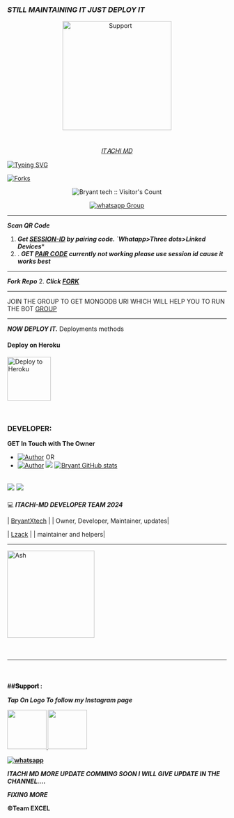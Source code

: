 ### *STILL MAINTAINING IT JUST DEPLOY IT*




</p>
</p>
<p align="center">
  <a href="https://chat.whatsapp.com/JVWVyk3IgsbIgdsZr03sT2">
    <img alt=Support height="250" src="https://telegra.ph/file/e07085c7f2509839af37a.png"> 
    </p>
<h1 align="center">    
</h1>
<p align="center"> 𝐼𝑇𝐴𝐶𝐻𝐼 𝑀𝐷
    </p>


   [![Typing SVG](https://readme-typing-svg.herokuapp.com?font=Rockstar-ExtraBold&color=F33A6A&lines=I+AM+ITACHI+BOT+MD;MADE+BY+BRYANT+TECH;THANKS+FOR+VISITING+MY+REPO)](https://git.io/typing-svg)



<p align="left">
  <a href="" target="_blank">
    <img alt="Forks" src="https://img.shields.io/github/forks/Elsa2090/Itachi_md" />
  </a>
  
  

</p>
<p align="center"><img src="https://profile-counter.glitch.me/{Bryant tech}/count.svg" alt="Bryant tech :: Visitor's Count" /></p>
<p align="center">
 <a href="https://chat.whatsapp.com/JVWVyk3IgsbIgdsZr03sT2" target="_blank">
    <img alt="whatsapp Group" src="https://img.shields.io/badge/ ITACHI-BOT Support Group -25D366?style=for-the-badge&logo=whatsapp&logoColor=gold" />
  </a>
</p>

---
***Scan QR Code***

1. ***Get [SESSION-ID](https://bryant-tech-bot-6caf875ac89b.herokuapp.com) by pairing code. `Whatapp>Three dots>Linked Devices****
2. . ***GET [PAIR CODE](https://bryant-tech-bot-6caf875ac89b.herokuapp.com) currently not working please use session id cause it works best***
--- 
 ***Fork Repo***
2. ***Click [FORK](https://github.com/Elsa2090/Itachi_md/fork)***
 
---

JOIN THE GROUP TO GET MONGODB URI WHICH WILL HELP YOU TO RUN THE BOT
[GROUP](https://chat.whatsapp.com/IIpL6gf6dcq4ial8gaJLE9)

---

 ***NOW  DEPLOY IT.***
Deployments methods

 
<h4 align="left"> Deploy on Heroku
</h4>

</p>

<p align="left" >
    <a href="https://heroku.com/deploy?template=https://github.com/Elsa2090/Itachi_md">
    <img src="https://telegra.ph/file/d548df68c3f6903e378cf.png" width="100px" alt="Deploy to Heroku" >
    </a>

</p> 

<br>
   
### DEVELOPER:
**GET In Touch with The Owner**
- <a href="https://instagram.com/Bryant_Tech.1"><img title="Author" src="https://img.shields.io/badge/ON INSTAGRAM-gold?style=for-the-badge&logo=Instagram"></a>
OR 
- <a href="https://wa.me/233530729233"><img title="Author" src="https://img.shields.io/badge/ON WHATSAPP-gold?style=for-the-badge&logo=WhatsApp"></a>
<a><img src='https://i.imgur.com/LyHic3i.gif'/></a>
[![Bryant GitHub stats](https://github-readme-stats.vercel.app/api?username=Elsa2090&show_icons=true&theme=radical)](https://github.com/Elsa2090)

<a><img src='https://i.imgur.com/LyHic3i.gif'/></a>
<a><img src='https://i.imgur.com/LyHic3i.gif'/></a>
----

💻 ***ITACHI-MD DEVELOPER TEAM* *2024***
  
| [BryantXtech](https://github.com/Elsa2090) |
| Owner, Developer, Maintainer, updates|

| [Lzack](https://github.com/Lazack28) |
| maintainer and helpers|


---
<a href="[https://github.com/Elsa2090.png]"><img src="https://github.com/Elsa2090.png" width="200" height="200" alt="Ash"/></a>
 </div>
<br>
<h4 align="left">

---

  </br> 
<h4 align="left">
##𝐒𝐮𝐩𝐩𝐨𝐫𝐭 :
    
 ***Tap On Logo To follow my Instagram page***
 <p align="left">
  <a href="https://Instagram.com/@BryantXtech">
    <img src="https://telegra.ph/file/c946e5edb6474cd303acc.png" align="centre" width="90" />
   <a href="https://wa.me/233530729233?text=Hi%20Bryant%20tech...%20I%20need%20some%20help%20in%20Itachi Bot">
    <img src="https://telegra.ph/file/0f90e2faf230269cff419.jpg" align="centre" width="90" />


<p align="left">
  <a aria-label="Join our chats" href="https://whatsapp.com/channel/0029VacpEdXIt5rqKLB9nC1L" target="_blank">
    <img alt="whatsapp" src="https://img.shields.io/badge/Join Our Bot Group-25D366?style=for-the-badge&logo=whatsapp&logoColor=white" />
  </a>



</br>

***ITACHI MD MORE UPDATE COMMING SOON I WILL GIVE UPDATE IN THE CHANNEL....***

***FIXING MORE***

©Team EXCEL
